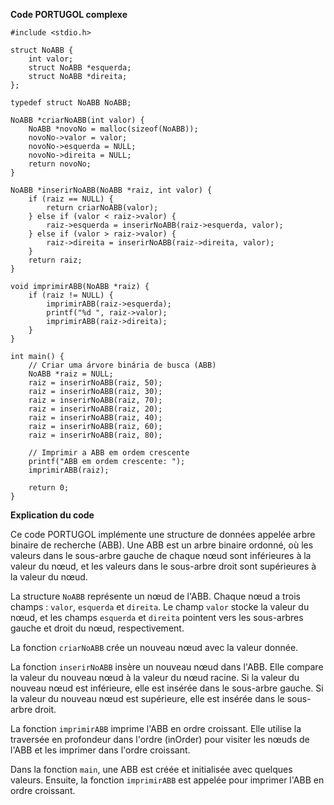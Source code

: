 **Code PORTUGOL complexe**

```portugal
#include <stdio.h>

struct NoABB {
    int valor;
    struct NoABB *esquerda;
    struct NoABB *direita;
};

typedef struct NoABB NoABB;

NoABB *criarNoABB(int valor) {
    NoABB *novoNo = malloc(sizeof(NoABB));
    novoNo->valor = valor;
    novoNo->esquerda = NULL;
    novoNo->direita = NULL;
    return novoNo;
}

NoABB *inserirNoABB(NoABB *raiz, int valor) {
    if (raiz == NULL) {
        return criarNoABB(valor);
    } else if (valor < raiz->valor) {
        raiz->esquerda = inserirNoABB(raiz->esquerda, valor);
    } else if (valor > raiz->valor) {
        raiz->direita = inserirNoABB(raiz->direita, valor);
    }
    return raiz;
}

void imprimirABB(NoABB *raiz) {
    if (raiz != NULL) {
        imprimirABB(raiz->esquerda);
        printf("%d ", raiz->valor);
        imprimirABB(raiz->direita);
    }
}

int main() {
    // Criar uma árvore binária de busca (ABB)
    NoABB *raiz = NULL;
    raiz = inserirNoABB(raiz, 50);
    raiz = inserirNoABB(raiz, 30);
    raiz = inserirNoABB(raiz, 70);
    raiz = inserirNoABB(raiz, 20);
    raiz = inserirNoABB(raiz, 40);
    raiz = inserirNoABB(raiz, 60);
    raiz = inserirNoABB(raiz, 80);

    // Imprimir a ABB em ordem crescente
    printf("ABB em ordem crescente: ");
    imprimirABB(raiz);

    return 0;
}
```

**Explication du code**

Ce code PORTUGOL implémente une structure de données appelée arbre binaire de recherche (ABB). Une ABB est un arbre binaire ordonné, où les valeurs dans le sous-arbre gauche de chaque nœud sont inférieures à la valeur du nœud, et les valeurs dans le sous-arbre droit sont supérieures à la valeur du nœud.

La structure `NoABB` représente un nœud de l'ABB. Chaque nœud a trois champs : `valor`, `esquerda` et `direita`. Le champ `valor` stocke la valeur du nœud, et les champs `esquerda` et `direita` pointent vers les sous-arbres gauche et droit du nœud, respectivement.

La fonction `criarNoABB` crée un nouveau nœud avec la valeur donnée.

La fonction `inserirNoABB` insère un nouveau nœud dans l'ABB. Elle compare la valeur du nouveau nœud à la valeur du nœud racine. Si la valeur du nouveau nœud est inférieure, elle est insérée dans le sous-arbre gauche. Si la valeur du nouveau nœud est supérieure, elle est insérée dans le sous-arbre droit.

La fonction `imprimirABB` imprime l'ABB en ordre croissant. Elle utilise la traversée en profondeur dans l'ordre (inOrder) pour visiter les nœuds de l'ABB et les imprimer dans l'ordre croissant.

Dans la fonction `main`, une ABB est créée et initialisée avec quelques valeurs. Ensuite, la fonction `imprimirABB` est appelée pour imprimer l'ABB en ordre croissant.